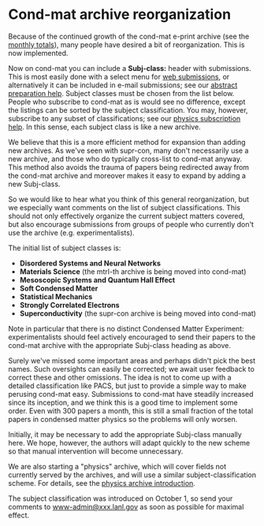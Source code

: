 Cond-mat archive reorganization
===============================

Because of the continued growth of the cond-mat e-print archive (see the [monthly totals](http://xxx.lanl.gov/year/cond-mat/96)), many people have desired a bit of reorganization. This is now implemented.

Now on cond-mat you can include a **Subj-class:** header with submissions. This is most easily done with a select menu for [web submissions](None), or alternatively it can be included in e-mail submissions; see our [abstract preparation help](../help/prep.md). Subject classes must be chosen from the list below. People who subscribe to cond-mat as is would see no difference, except the listings can be sorted by the subject classification. You may, however, subscribe to any subset of classifications; see our [physics subscription help](http://xxx.lanl.gov/new/physsub.html). In this sense, each subject class is like a new archive.

We believe that this is a more efficient method for expansion than adding new archives. As we've seen with supr-con, many don't necessarily use a new archive, and those who do typically cross-list to cond-mat anyway. This method also avoids the trauma of papers being redirected away from the cond-mat archive and moreover makes it easy to expand by adding a new Subj-class.

So we would like to hear what you think of this general reorganization, but we especially want comments on the list of subject classifications. This should not only effectively organize the current subject matters covered, but also encourage submissions from groups of people who currently don't use the archive (e.g. experimentalists).

The initial list of subject classes is:

*   **Disordered Systems and Neural Networks**
*   **Materials Science** (the mtrl-th archive is being moved into cond-mat)
*   **Mesoscopic Systems and Quantum Hall Effect**
*   **Soft Condensed Matter**
*   **Statistical Mechanics**
*   **Strongly Correlated Electrons**
*   **Superconductivity** (the supr-con archive is being moved into cond-mat)

Note in particular that there is no distinct Condensed Matter Experiment: experimentalists should feel actively encouraged to send their papers to the cond-mat archive with the appropriate Subj-class heading as above.

Surely we've missed some important areas and perhaps didn't pick the best names. Such oversights can easily be corrected; we await user feedback to correct these and other omissions. The idea is not to come up with a detailed classification like PACS, but just to provide a simple way to make perusing cond-mat easy. Submissions to cond-mat have steadily increased since its inception, and we think this is a good time to implement some order. Even with 300 papers a month, this is still a small fraction of the total papers in condensed matter physics so the problems will only worsen.

Initially, it may be necessary to add the appropriate Subj-class manually here. We hope, however, the authors will adapt quickly to the new scheme so that manual intervention will become unnecessary.

We are also starting a "physics" archive, which will cover fields not currently served by the archives, and will use a similar subject-classification scheme. For details, see the [physics archive introduction](../help/physics/index.md).

The subject classification was introduced on October 1, so send your comments to [www-admin@xxx.lanl.gov](mailto:www-admin@xxx.lanl.gov (cond reorg RFC)) as soon as possible for maximal effect.
